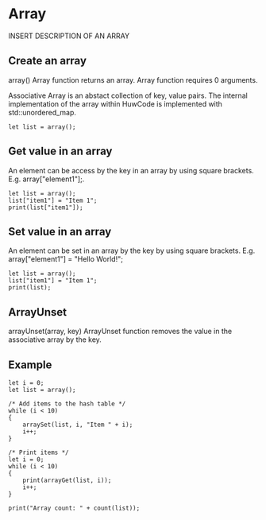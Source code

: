 # Array







INSERT DESCRIPTION OF AN ARRAY








## Create an array

array()
Array function returns an array. Array function requires 0 arguments.

Associative Array is an abstact collection of key, value pairs. The internal implementation of the array within HuwCode is implemented with std::unordered_map.

```
let list = array();
```

## Get value in an array
An element can be access by the key in an array by using square brackets. E.g. array["element1"];.
```
let list = array();
list["item1"] = "Item 1";
print(list["item1"]);
```

## Set value in an array
An element can be set in an array by the key by using square brackets. E.g. array["element1"] = "Hello World!";
```
let list = array();
list["item1"] = "Item 1";
print(list);
```

## ArrayUnset
arrayUnset(array, key)
ArrayUnset function removes the value in the associative array by the key.

## Example
```
let i = 0;
let list = array();

/* Add items to the hash table */
while (i < 10)
{
    arraySet(list, i, "Item " + i);
    i++;
}

/* Print items */
let i = 0;
while (i < 10)
{
    print(arrayGet(list, i));
    i++;
}

print("Array count: " + count(list));
```
